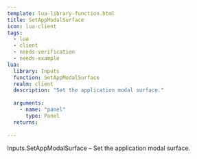 ```yaml
---
template: lua-library-function.html
title: SetAppModalSurface
icon: lua-client
tags:
  - lua
  - client
  - needs-verification
  - needs-example
lua:
  library: Inputs
  function: SetAppModalSurface
  realm: client
  description: "Set the application modal surface."
  
  arguments:
    - name: "panel"
      type: Panel
  returns:
    
---
```


<div class="lua__search__keywords">
Inputs.SetAppModalSurface &#x2013; Set the application modal surface.
</div>
